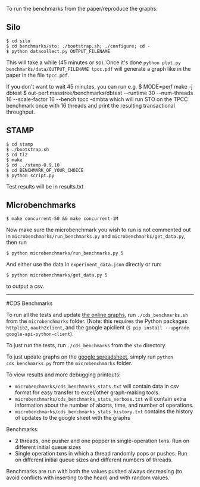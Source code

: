 To run the benchmarks from the paper/reproduce the graphs:

Silo
----
    $ cd silo
    $ cd benchmarks/sto; ./bootstrap.sh; ./configure; cd -
    $ python datacollect.py OUTPUT_FILENAME
This will take a while (45 minutes or so). Once it's done
`python plot.py benchmarks/data/OUTPUT_FILENAME tpcc.pdf` will generate
a graph like in the paper in the file `tpcc.pdf`.

If you don't want to wait 45 minutes, you can run e.g.
    $ MODE=perf make -j dbtest
    $ out-perf.masstree/benchmarks/dbtest --runtime 30 --num-threads 16 --scale-factor 16 --bench tpcc -dmbta
which will run STO on the TPCC benchmark once with 16 threads and print the
resulting transactional throughput.

STAMP
-----
    $ cd stamp
    $ ./bootstrap.sh
    $ cd tl2
    $ make
    $ cd ../stamp-0.9.10
    $ cd BENCHMARK_OF_YOUR_CHOICE
    $ python script.py
Test results will be in results.txt

Microbenchmarks
---------------
    $ make concurrent-50 && make concurrent-1M
Now make sure the microbenchmark you wish to run is not commented out in
`microbenchmarks/run_benchmarks.py` and `microbenchmarks/get_data.py`, then run 

    $ python microbenchmarks/run_benchmarks.py 5
And either use the data in `experiment_data.json` directly or run:

    $ python microbenchmarks/get_data.py 5
to output a csv.

----------------

#CDS Benchmarks

To run all the tests and update [the online graphs](https://docs.google.com/spreadsheets/d/15fHBqqtfJRCueLseBjBoBai-YIInzZFhCrCBiwzW-b4/edit?usp=sharing), run `./cds_benchmarks.sh` from the `microbenchmarks` folder.
(Note: this requires the Python packages `httplib2`, `oauth2client`, and the google apiclient (`$ pip install --upgrade google-api-python-client`).

To just run the tests, run `./cds_benchmarks` from the `sto` directory.

To just update graphs on the [google spreadsheet](https://docs.google.com/spreadsheets/d/15fHBqqtfJRCueLseBjBoBai-YIInzZFhCrCBiwzW-b4/edit?usp=sharing), simply run `python cds_benchmarks.py` from the `microbenchmarks` folder.

To view results and more debugging printouts:
- `microbenchmarks/cds_benchmarks_stats.txt` will contain data in csv format for easy transfer to excel/other graph-making tools.
- `microbenchmarks/cds_benchmarks_stats_verbose.txt` will contain extra information about the number of aborts, time, and number of operations.
- `microbenchmarks/cds_benchmarks_stats_history.txt` contains the history of updates to the google sheet with the graphs

Benchmarks:
- 2 threads, one pusher and one popper in single-operation txns. Run on different initial queue sizes
- Single operation txns in which a thread randomly pops or pushes. Run on different initial queue sizes and different numbers of threads.

Benchmarks are run with both the values pushed always decreasing (to avoid conflicts with inserting to the head) and with random values.
